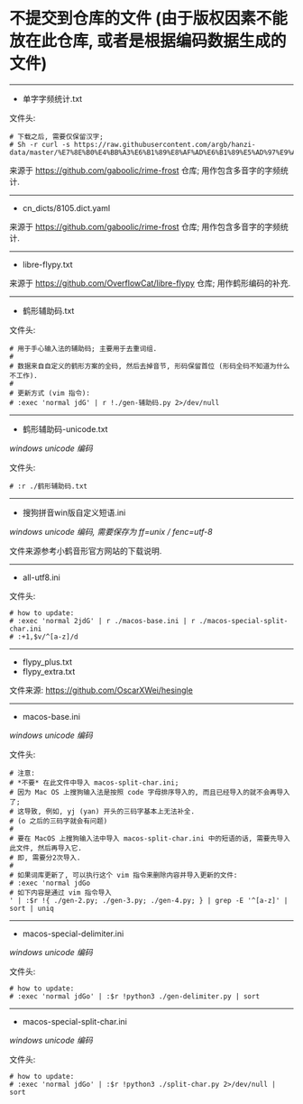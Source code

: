 # 不提交到仓库的文件 (由于版权因素不能放在此仓库, 或者是根据编码数据生成的文件)

<hr />

- 单字字频统计.txt

文件头:

```
# 下载之后, 需要仅保留汉字;
# Sh -r curl -s https://raw.githubusercontent.com/argb/hanzi-data/master/%E7%8E%B0%E4%BB%A3%E6%B1%89%E8%AF%AD%E6%B1%89%E5%AD%97%E9%A2%91%E7%8E%87%E8%A1%A8.csv
```
来源于 <https://github.com/gaboolic/rime-frost> 仓库; 用作包含多音字的字频统计.

<hr />

- cn_dicts/8105.dict.yaml

来源于 <https://github.com/gaboolic/rime-frost> 仓库; 用作包含多音字的字频统计.

<hr />

- libre-flypy.txt

来源于 <https://github.com/OverflowCat/libre-flypy> 仓库; 用作鹤形编码的补充.

<hr />

- 鹤形辅助码.txt

文件头:

```
# 用于手心输入法的辅助码; 主要用于去重词组.
#
# 数据来自自定义的鹤形方案的全码, 然后去掉音节, 形码保留首位 (形码全码不知道为什么不工作).
#
# 更新方式 (vim 指令):
# :exec 'normal jdG' | r !./gen-辅助码.py 2>/dev/null
```

<hr />

- 鹤形辅助码-unicode.txt

*windows unicode 编码*

文件头:

```
# :r ./鹤形辅助码.txt
```

<hr />

- 搜狗拼音win版自定义短语.ini

*windows unicode 编码, 需要保存为 ff=unix / fenc=utf-8*

文件来源参考小鹤音形官方网站的下载说明.

<hr />

- all-utf8.ini

文件头:

```
# how to update:
# :exec 'normal 2jdG' | r ./macos-base.ini | r ./macos-special-split-char.ini
# :+1,$v/^[a-z]/d
```

<hr />

- flypy_plus.txt
- flypy_extra.txt

文件来源: <https://github.com/OscarXWei/hesingle>

<hr />

- macos-base.ini

*windows unicode 编码*

文件头:

```
# 注意:
# *不要* 在此文件中导入 macos-split-char.ini;
# 因为 Mac OS 上搜狗输入法是按照 code 字母排序导入的, 而且已经导入的就不会再导入了;
# 这导致, 例如, yj (yan) 开头的三码字基本上无法补全.
# (o 之后的三码字就会有问题)
#
# 要在 MacOS 上搜狗输入法中导入 macos-split-char.ini 中的短语的话, 需要先导入此文件, 然后再导入它.
# 即, 需要分2次导入.
#
# 如果词库更新了, 可以执行这个 vim 指令来删除内容并导入更新的文件:
# :exec 'normal jdGo# 如下内容是通过 vim 指令导入' | :$r !{ ./gen-2.py; ./gen-3.py; ./gen-4.py; } | grep -E '^[a-z]' | sort | uniq
```

<hr />

- macos-special-delimiter.ini

*windows unicode 编码*

文件头:

```
# how to update:
# :exec 'normal jdGo' | :$r !python3 ./gen-delimiter.py | sort
```

<hr />

- macos-special-split-char.ini

*windows unicode 编码*

文件头:

```
# how to update:
# :exec 'normal jdGo' | :$r !python3 ./split-char.py 2>/dev/null | sort
```
